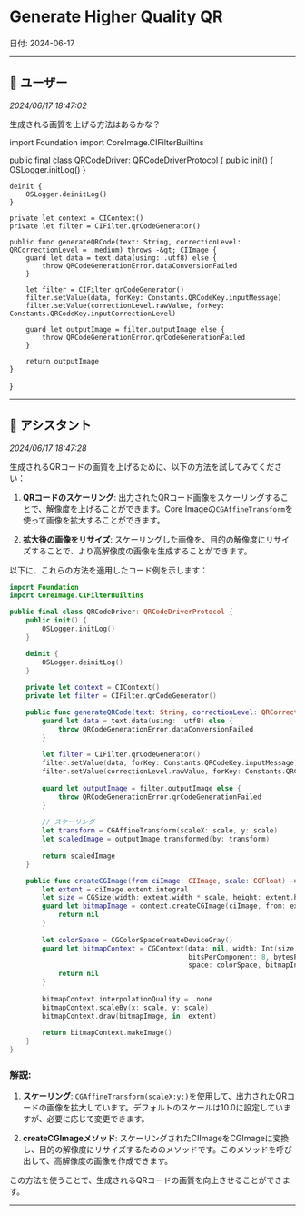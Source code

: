 # Generate Higher Quality QR

日付: 2024-06-17

---

## 👤 ユーザー
*2024/06/17 18:47:02*

生成される画質を上げる方法はあるかな？

import Foundation
import CoreImage.CIFilterBuiltins

public final class QRCodeDriver: QRCodeDriverProtocol {
    public init() {
        OSLogger.initLog()
    }

    deinit {
        OSLogger.deinitLog()
    }
    
    private let context = CIContext()
    private let filter = CIFilter.qrCodeGenerator()

    public func generateQRCode(text: String, correctionLevel: QRCorrectionLevel = .medium) throws -&gt; CIImage {
        guard let data = text.data(using: .utf8) else {
            throw QRCodeGenerationError.dataConversionFailed
        }
        
        let filter = CIFilter.qrCodeGenerator()
        filter.setValue(data, forKey: Constants.QRCodeKey.inputMessage)
        filter.setValue(correctionLevel.rawValue, forKey: Constants.QRCodeKey.inputCorrectionLevel)
        
        guard let outputImage = filter.outputImage else {
            throw QRCodeGenerationError.qrCodeGenerationFailed
        }
        
        return outputImage
    }
}

---

## 🤖 アシスタント
*2024/06/17 18:47:28*

生成されるQRコードの画質を上げるために、以下の方法を試してみてください：

1. **QRコードのスケーリング**:
   出力されたQRコード画像をスケーリングすることで、解像度を上げることができます。Core Imageの`CGAffineTransform`を使って画像を拡大することができます。

2. **拡大後の画像をリサイズ**:
   スケーリングした画像を、目的の解像度にリサイズすることで、より高解像度の画像を生成することができます。

以下に、これらの方法を適用したコード例を示します：

```swift
import Foundation
import CoreImage.CIFilterBuiltins

public final class QRCodeDriver: QRCodeDriverProtocol {
    public init() {
        OSLogger.initLog()
    }

    deinit {
        OSLogger.deinitLog()
    }
    
    private let context = CIContext()
    private let filter = CIFilter.qrCodeGenerator()

    public func generateQRCode(text: String, correctionLevel: QRCorrectionLevel = .medium, scale: CGFloat = 10.0) throws -> CIImage {
        guard let data = text.data(using: .utf8) else {
            throw QRCodeGenerationError.dataConversionFailed
        }
        
        let filter = CIFilter.qrCodeGenerator()
        filter.setValue(data, forKey: Constants.QRCodeKey.inputMessage)
        filter.setValue(correctionLevel.rawValue, forKey: Constants.QRCodeKey.inputCorrectionLevel)
        
        guard let outputImage = filter.outputImage else {
            throw QRCodeGenerationError.qrCodeGenerationFailed
        }
        
        // スケーリング
        let transform = CGAffineTransform(scaleX: scale, y: scale)
        let scaledImage = outputImage.transformed(by: transform)
        
        return scaledImage
    }

    public func createCGImage(from ciImage: CIImage, scale: CGFloat) -> CGImage? {
        let extent = ciImage.extent.integral
        let size = CGSize(width: extent.width * scale, height: extent.height * scale)
        guard let bitmapImage = context.createCGImage(ciImage, from: extent) else {
            return nil
        }
        
        let colorSpace = CGColorSpaceCreateDeviceGray()
        guard let bitmapContext = CGContext(data: nil, width: Int(size.width), height: Int(size.height),
                                            bitsPerComponent: 8, bytesPerRow: 0,
                                            space: colorSpace, bitmapInfo: CGImageAlphaInfo.none.rawValue) else {
            return nil
        }
        
        bitmapContext.interpolationQuality = .none
        bitmapContext.scaleBy(x: scale, y: scale)
        bitmapContext.draw(bitmapImage, in: extent)
        
        return bitmapContext.makeImage()
    }
}
```

### 解説:
1. **スケーリング**:
   `CGAffineTransform(scaleX:y:)`を使用して、出力されたQRコードの画像を拡大しています。デフォルトのスケールは10.0に設定していますが、必要に応じて変更できます。

2. **createCGImageメソッド**:
   スケーリングされたCIImageをCGImageに変換し、目的の解像度にリサイズするためのメソッドです。このメソッドを呼び出して、高解像度の画像を作成できます。

この方法を使うことで、生成されるQRコードの画質を向上させることができます。

---
